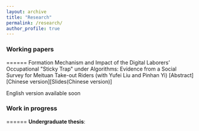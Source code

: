 ```yaml
---
layout: archive
title: "Research"
permalink: /research/
author_profile: true
---
```


### Working papers
======
Formation Mechanism and Impact of the Digital Laborers’ Occupational "Sticky Trap" under Algorithms: Evidence from a Social Survey for Meituan Take-out Riders (with Yufei Liu and Pinhan Yi) [Abstract][Chinese version][Slides(Chinese version)]

English version available soon

### Work in progress 
======
**Undergraduate thesis**:
